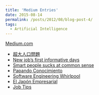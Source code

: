 ```yaml
---
title: 'Medium Entries'
date: 2015-08-14
permalink: /posts/2012/08/blog-post-4/
tags:
  - Artificial Intelligence
---
```


[Medium.com](https://medium.com/@rramele)

* [超大人口問題](https://medium.com/@rramele/%E8%B6%85%E5%A4%A7%E4%BA%BA%E5%8F%A3%E5%95%8F%E9%A1%8C-a6259da1aebe)
* [New job’s first informative days](https://medium.com/@rramele/new-jobs-first-informative-days-102d2874b7bc)
* [Smart people sucks at common sense](https://medium.com/@rramele/smart-people-sucks-at-common-sense-34ac2545068e)
* [Papando Conocimiento](https://medium.com/@rramele/papando-conocimiento-53b29020f5f9)
* [Software Engineering Whirlpool](https://medium.com/@rramele/software-engineering-whirlpool-eea5ed20a727)
* [El Japón Empresarial](https://medium.com/@rramele/el-jap%C3%B3n-empresarial-3c417ed50c5e)
* [Job Tips](https://medium.com/@rramele/job-tips-a409db375702
)